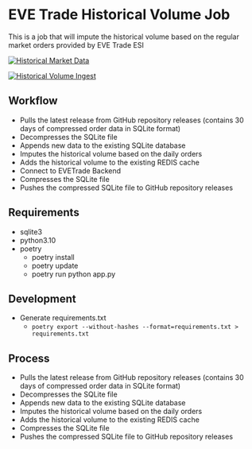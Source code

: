 # EVE Trade Historical Volume Job

This is a job that will impute the historical volume based on the regular market orders provided by EVE Trade ESI

[![Historical Market Data](https://github.com/awhipp/evetrade_historical_volume/actions/workflows/historical-market-data.yml/badge.svg)](https://github.com/awhipp/evetrade_historical_volume/actions/workflows/historical-market-data.yml)

[![Historical Volume Ingest](https://github.com/awhipp/evetrade_historical_volume/actions/workflows/historical-volume-ingest.yml/badge.svg)](https://github.com/awhipp/evetrade_historical_volume/actions/workflows/historical-volume-ingest.yml)

## Workflow

* Pulls the latest release from GitHub repository releases (contains 30 days of compressed order data in SQLite format)
* Decompresses the SQLite file
* Appends new data to the existing SQLite database
* Imputes the historical volume based on the daily orders
* Adds the historical volume to the existing REDIS cache
* Connect to EVETrade Backend
* Compresses the SQLite file
* Pushes the compressed SQLite file to GitHub repository releases

## Requirements

* sqlite3
* python3.10
* poetry
  * poetry install
  * poetry update
  * poetry run python app.py

## Development

* Generate requirements.txt
    * `poetry export --without-hashes --format=requirements.txt > requirements.txt`

## Process

* Pulls the latest release from GitHub repository releases (contains 30 days of compressed order data in SQLite format)
* Decompresses the SQLite file
* Appends new data to the existing SQLite database
* Imputes the historical volume based on the daily orders
* Adds the historical volume to the existing REDIS cache
* Compresses the SQLite file
* Pushes the compressed SQLite file to GitHub repository releases